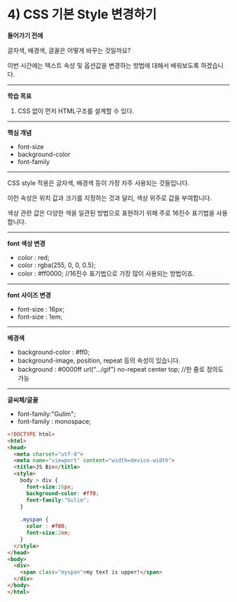 # 4) CSS 기본 Style 변경하기

**들어가기 전에**

글자색, 배경색, 글꼴은 어떻게 바꾸는 것일까요?

이번 시간에는 텍스트 속성 및 옵션값을 변경하는 방법에 대해서 배워보도록 하겠습니다.

---

**학습 목표**

1. CSS 없이 먼저 HTML구조를 설계할 수 있다.

---

**핵심 개념**

- font-size
- background-color
- font-family

---

CSS style 적용은 글자색, 배경색 등이 가장 자주 사용되는 것들입니다.

이런 속성은 위치 값과 크기를 지정하는 것과 달리, 색상 위주로 값을 부여합니다.

색상 관련 값은 다양한 색을 일관된 방법으로 표현하기 위해 주로 16진수 표기법을 사용합니다.

---

**font 색상 변경**

- color : red;
- color : rgba(255, 0, 0, 0.5);
- color : #ff0000; //16진수 표기법으로 가장 많이 사용되는 방법이죠.

---

**font 사이즈 변경**

- font-size : 16px;
- font-size : 1em;

---

**배경색**

- background-color : #ff0;
- background-image, position, repeat 등의 속성이 있습니다.
- background : #0000ff url(“.../gif”) no-repeat center top; //한 줄로 정의도 가능

---

**글씨체/글꼴**

- font-family:"Gulim";
- font-family : monospace;

```html
<!DOCTYPE html>
<html>
<head>
  <meta charset="utf-8">
  <meta name="viewport" content="width=device-width">
  <title>JS Bin</title>
  <style>
    body > div {
      font-size:16px;
      background-color: #ff0;
      font-family:"Gulim";
    }
    
    .myspan {
      color : #f00;
      font-size:2em;
    }
  </style>
</head>
<body>
  <div>
    <span class="myspan">my text is upper!</span>
  </div>
</body>
</html>
```